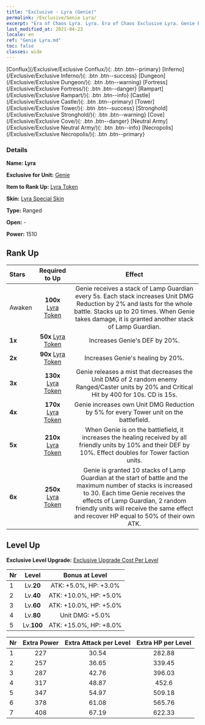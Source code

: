 ```yaml
---
title: "Exclusive - Lyra (Genie)"
permalink: /Exclusive/Genie Lyra/
excerpt: "Era of Chaos Lyra. Lyra. Era of Chaos Exclusive Lyra. Genie Exclusive."
last_modified_at: 2021-04-23
locale: en
ref: "Genie Lyra.md"
toc: false
classes: wide
---
```

 [Conflux](/Exclusive/Exclusive Conflux/){: .btn .btn--primary} [Inferno](/Exclusive/Exclusive Inferno/){: .btn .btn--success} [Dungeon](/Exclusive/Exclusive Dungeon/){: .btn .btn--warning} [Fortress](/Exclusive/Exclusive Fortress/){: .btn .btn--danger} [Rampart](/Exclusive/Exclusive Rampart/){: .btn .btn--info} [Castle](/Exclusive/Exclusive Castle/){: .btn .btn--primary} [Tower](/Exclusive/Exclusive Tower/){: .btn .btn--success} [Stronghold](/Exclusive/Exclusive Stronghold/){: .btn .btn--warning} [Cove](/Exclusive/Exclusive Cove/){: .btn .btn--danger} [Neutral Army](/Exclusive/Exclusive Neutral Army/){: .btn .btn--info} [Necropolis](/Exclusive/Exclusive Necropolis/){: .btn .btn--primary} 

### Details
 **Name: Lyra** 

 **Exclusive for Unit:** [Genie](/units/Genie/) 

 **Item to Rank Up:** [Lyra Token](/Items/con_986/)

 **Skin:** [Lyra Special Skin](/Items/con_654/)

 **Type:** Ranged

 **Open:** -

 **Power:** 1510

## Rank Up

  |     Stars    |  Required to Up | Effect |
  |:-------------|:---------------:|:---------------:|
  |  Awaken  | **100x** [Lyra Token](/Items/con_986/) | <Lamp Guardian> Genie receives a stack of Lamp Guardian every 5s. Each stack increases Unit DMG Reduction by 2% and lasts for the whole battle. Stacks up to 20 times. When Genie takes damage, it is granted another stack of Lamp Guardian. |
  | **1x** <i class="fas fa-star"/> | **50x** [Lyra Token](/Items/con_986/) | Increases Genie's DEF by 20%. |
  | **2x** <i class="fas fa-star"/> | **90x** [Lyra Token](/Items/con_986/) | Increases Genie's healing by 20%. |
  | **3x** <i class="fas fa-star"/> | **130x** [Lyra Token](/Items/con_986/) | Genie releases a mist that decreases the Unit DMG of 2 random enemy Ranged/Caster units by 20% and Critical Hit by 400 for 10s. CD is 15s. |
  | **4x** <i class="fas fa-star"/> | **170x** [Lyra Token](/Items/con_986/) | Genie increases own Unit DMG Reduction by 5% for every Tower unit on the battlefield. |
  | **5x** <i class="fas fa-star"/> | **210x** [Lyra Token](/Items/con_986/) | When Genie is on the battlefield, it increases the healing received by all friendly units by 10% and their DEF by 10%. Effect doubles for Tower faction units. |
  | **6x** <i class="fas fa-star"/> | **250x** [Lyra Token](/Items/con_986/) | Genie is granted 10 stacks of Lamp Guardian at the start of battle and the maximum number of stacks is increased to 30. Each time Genie receives the effects of Lamp Guardian, 2 random friendly units will receive the same effect and recover HP equal to 50% of their own ATK. |


## Level Up
 **Exclusive Level Upgrade:** [Exclusive Upgrade Cost Per Level](/Exclusive/ExclusiveUpgradeCostPerLevel/)

  |  Nr  |   Level  | Bonus at Level |
  |:-----|:--------:|:--------------:|
  | 1 | Lv.**20** | ATK: +5.0%, HP: +3.0% |
  | 2 | Lv.**40** | ATK: +10.0%, HP: +5.0% |
  | 3 | Lv.**60** | ATK: +10.0%, HP: +5.0% |
  | 4 | Lv.**80** | Unit DMG: +5.0% |
  | 5 | Lv.**100** | ATK: +15.0%, HP: +8.0% |


  |  Nr  |  Extra Power | Extra Attack per Level | Extra HP per Level |
  |:-----|:--------:|:--------:|:--------:|
  | 1 | 227 | 30.54 | 282.88 |
  | 2 | 257 | 36.65 | 339.45 |
  | 3 | 287 | 42.76 | 396.03 |
  | 4 | 317 | 48.87 | 452.6 |
  | 5 | 347 | 54.97 | 509.18 |
  | 6 | 378 | 61.08 | 565.76 |
  | 7 | 408 | 67.19 | 622.33 |


